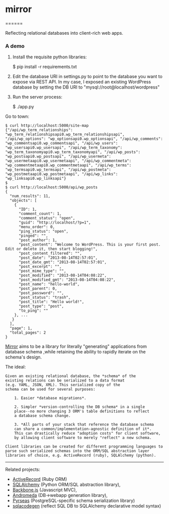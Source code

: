 # mirror
======

Reflecting relational databases into client-rich web apps.

### A demo

1. Install the requisite python libraries:

	$ pip install -r requirements.txt

2. Edit the database URI in settings.py to point to the database you want to expose via REST API.
In my case, I exposed an existing WordPress database by setting the DB URI to "mysql://root@localhost/wordpress"

3. Run the server process:

	$ ./app.py

Go to town:

	$ curl http://localhost:5000/site-map
	{"/api/wp_term_relationships": "wp_term_relationshipsapi0.wp_term_relationshipsapi", "/api/wp_options": "wp_optionsapi0.wp_optionsapi", "/api/wp_comments": "wp_commentsapi0.wp_commentsapi", "/api/wp_users": "wp_usersapi0.wp_usersapi", "/api/wp_term_taxonomy": "wp_term_taxonomyapi0.wp_term_taxonomyapi", "/api/wp_posts": "wp_postsapi0.wp_postsapi", "/api/wp_usermeta": "wp_usermetaapi0.wp_usermetaapi", "/api/wp_commentmeta": "wp_commentmetaapi0.wp_commentmetaapi", "/api/wp_terms": "wp_termsapi0.wp_termsapi", "/api/wp_postmeta": "wp_postmetaapi0.wp_postmetaapi", "/api/wp_links": "wp_linksapi0.wp_linksapi"}
	$
	$ curl http://localhost:5000/api/wp_posts
	{
	  "num_results": 11,
	  "objects": [
		{
		  "ID": 1,
		  "comment_count": 1,
		  "comment_status": "open",
		  "guid": "http://localhost/?p=1",
		  "menu_order": 0,
		  "ping_status": "open",
		  "pinged": "",
		  "post_author": 1,
		  "post_content": "Welcome to WordPress. This is your first post. Edit or delete it, then start blogging!",
		  "post_content_filtered": "",
		  "post_date": "2013-08-14T02:57:01",
		  "post_date_gmt": "2013-08-14T02:57:01",
		  "post_excerpt": "",
		  "post_mime_type": "",
		  "post_modified": "2013-08-14T04:08:22",
		  "post_modified_gmt": "2013-08-14T04:08:22",
		  "post_name": "hello-world",
		  "post_parent": 0,
		  "post_password": "",
		  "post_status": "trash",
		  "post_title": "Hello world!",
		  "post_type": "post",
		  "to_ping": ""
		}, ...
	   }
	  ],
	  "page": 1,
	  "total_pages": 2
	}

[Mirror](https://github.com/mmautner/mirror) aims to be a library 
for literally "generating" applications from database schema ,while 
retaining the ability to rapidly iterate on the schema's design.

The ideal:

    Given an existing relational database, the *schema* of the 
    existing relations can be serialized to a data format 
    (e.g. YAML, JSON, XML). This serialized copy of the 
    schema can be used for several purposes:

        1. Easier *database migrations*.

        2. Simpler *version-controlling the DB schema* in a single
        place--no more changing 3 ORM's table definitions to reflect 
        a database schema change.

        3. *All parts of your stack that reference the database schema 
        can share a common/implementation-agnostic definition of it*.
        This can drastically reduce "adoption costs" for client software,
        by allowing client software to merely "reflect" a new schema.

    Client libraries can be created for different programming languages to 
    parse such serialized schemas into the ORM/SQL abstraction layer 
    libraries of choice, e.g. ActiveRecord (ruby), SQLAlchemy (python).



-------
Related projects:

- [ActiveRecord](http://guides.rubyonrails.org/active_record_basics.html) (Ruby ORM)
- [SQLAlchemy](http://www.sqlalchemy.org/) (Python ORM/SQL abstraction library),
- [Backbone.js](http://backbonejs.org/) (Javascript MVC), 
- [Andromeda](http://www.andromeda-project.org/) (DB->webapp generation library), 
- [Pyrseas](https://geithub.com/perseas/Pyrseas) (PostgreSQL-specific schema serialization library) 
- [sqlacodegen](https://pypi.python.org/pypi/sqlacodegen) (reflect SQL DB to SQLAlchemy declarative model syntax) 
